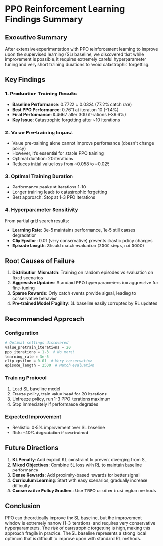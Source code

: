 # PPO Reinforcement Learning Findings Summary

## Executive Summary

After extensive experimentation with PPO reinforcement learning to improve upon the supervised learning (SL) baseline, we discovered that while improvement is possible, it requires extremely careful hyperparameter tuning and very short training durations to avoid catastrophic forgetting.

## Key Findings

### 1. Production Training Results
- **Baseline Performance**: 0.7722 ± 0.0324 (77.2% catch rate)
- **Best PPO Performance**: 0.7611 at iteration 10 (-1.4%)
- **Final Performance**: 0.4667 after 300 iterations (-39.6%)
- **Key Issue**: Catastrophic forgetting after ~10 iterations

### 2. Value Pre-training Impact
- Value pre-training alone cannot improve performance (doesn't change policy)
- However, it's essential for stable PPO training
- Optimal duration: 20 iterations
- Reduces initial value loss from ~0.058 to ~0.025

### 3. Optimal Training Duration
- Performance peaks at iterations 1-10
- Longer training leads to catastrophic forgetting
- Best approach: Stop at 1-3 PPO iterations

### 4. Hyperparameter Sensitivity
From partial grid search results:
- **Learning Rate**: 3e-5 maintains performance, 1e-5 still causes degradation
- **Clip Epsilon**: 0.01 (very conservative) prevents drastic policy changes
- **Episode Length**: Should match evaluation (2500 steps, not 5000)

## Root Causes of Failure

1. **Distribution Mismatch**: Training on random episodes vs evaluation on fixed scenarios
2. **Aggressive Updates**: Standard PPO hyperparameters too aggressive for fine-tuning
3. **Sparse Rewards**: Only catch events provide signal, leading to conservative behavior
4. **Pre-trained Model Fragility**: SL baseline easily corrupted by RL updates

## Recommended Approach

### Configuration
```python
# Optimal settings discovered
value_pretrain_iterations = 20
ppo_iterations = 1-3  # No more!
learning_rate = 3e-5
clip_epsilon = 0.01  # Very conservative
episode_length = 2500  # Match evaluation
```

### Training Protocol
1. Load SL baseline model
2. Freeze policy, train value head for 20 iterations
3. Unfreeze policy, run 1-3 PPO iterations maximum
4. Stop immediately if performance degrades

### Expected Improvement
- Realistic: 0-5% improvement over SL baseline
- Risk: -40% degradation if overtrained

## Future Directions

1. **KL Penalty**: Add explicit KL constraint to prevent diverging from SL
2. **Mixed Objectives**: Combine SL loss with RL to maintain baseline performance
3. **Dense Rewards**: Add proximity-based rewards for better signal
4. **Curriculum Learning**: Start with easy scenarios, gradually increase difficulty
5. **Conservative Policy Gradient**: Use TRPO or other trust region methods

## Conclusion

PPO can theoretically improve the SL baseline, but the improvement window is extremely narrow (1-3 iterations) and requires very conservative hyperparameters. The risk of catastrophic forgetting is high, making this approach fragile in practice. The SL baseline represents a strong local optimum that is difficult to improve upon with standard RL methods.